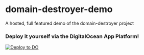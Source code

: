# domain-destroyer-demo

A hosted, full featured demo of the domain-destroyer project

### Deploy it yourself via the DigitalOcean App Platform!

[![Deploy to DO](https://mp-assets1.sfo2.digitaloceanspaces.com/deploy-to-do/do-btn-blue.svg)](https://cloud.digitalocean.com/apps/new?repo=https://github.com/J-Puls/domain-destroyer/tree/master)
